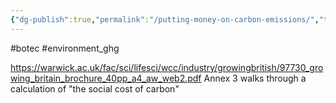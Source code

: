 ```yaml
---
{"dg-publish":true,"permalink":"/putting-money-on-carbon-emissions/","tags":["#botec","#environment_ghg"],"created":"2025-10-23T17:42:41.892+01:00","updated":"2025-10-23T18:06:08.615+01:00"}
---
```


#botec #environment_ghg 

https://warwick.ac.uk/fac/sci/lifesci/wcc/industry/growingbritish/97730_growing_britain_brochure_40pp_a4_aw_web2.pdf Annex 3 walks through a calculation of "the social cost of carbon"